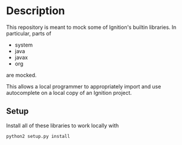 # Description
This repository is meant to mock some of Ignition's builtin libraries. In 
particular, parts of
* system
* java
* javax
* org

are mocked.

This allows a local programmer to appropriately import and use autocomplete on
a local copy of an Ignition project.

## Setup
Install all of these libraries to work locally with
```bash
python2 setup.py install
```
